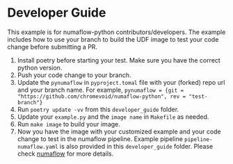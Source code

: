 # Developer Guide

This example is for numaflow-python contributors/developers. The example includes how to use your branch to build the UDF image to test your code change before submitting a PR. 

1. Install poetry before starting your test. Make sure you have the correct python version.
2. Push your code change to your branch.
3. Update the `pynumaflow` in `pyproject.tomal` file with your (forked) repo url and your branch name. For example, `pynumaflow = {git = "https://github.com/chromevoid/numaflow-python", rev = "test-branch"}`
4. Run `poetry update -vv` from this `developer_guide` folder.
5. Update your `example.py` and the `image name` in `Makefile` as needed.
6. Run `make image` to build your image.
7. Now you have the image with your customized example and your code change to test in the numaflow pipeline. Example pipeline `pipeline-numaflow.yaml` is also provided in this `developer_guide` folder. Please check [numaflow](https://numaflow.numaproj.io/) for more details.


